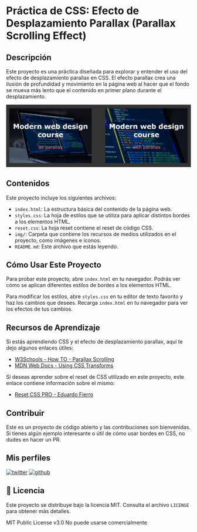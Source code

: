 # Práctica de CSS: Efecto de Desplazamiento Parallax (Parallax Scrolling Effect)

## Descripción

Este proyecto es una práctica diseñada para explorar y entender el uso del efecto de desplazamiento parallax en CSS. El efecto parallax crea una ilusión de profundidad y movimiento en la página web al hacer que el fondo se mueva más lento que el contenido en primer plano durante el desplazamiento.

![Ejemplo de Parallax Scrolling Effect](/img/parallax-example.png)

## Contenidos

Este proyecto incluye los siguientes archivos:

- `index.html`: La estructura básica del contenido de la página web.
- `styles.css`: La hoja de estilos que se utiliza para aplicar distintos bordes a los elementos HTML.
- `reset.css`: La hoja reset contiene el reset de código CSS.
- `img/`: Carpeta que contiene los recursos de medios utilizados en el proyecto, como imágenes e iconos.
- `README.md`: Este archivo que estás leyendo.

## Cómo Usar Este Proyecto

Para probar este proyecto, abre `index.html` en tu navegador. Podrás ver cómo se aplican diferentes estilos de bordes a los elementos HTML.

Para modificar los estilos, abre `styles.css` en tu editor de texto favorito y haz los cambios que desees. Recarga `index.html` en tu navegador para ver los efectos de tus cambios.

## Recursos de Aprendizaje

Si estás aprendiendo CSS y el efecto de desplazamiento parallax, aquí te dejo algunos enlaces útiles:

- [W3Schools - How TO - Parallax Scrolling](https://www.w3schools.com/howto/howto_css_parallax.asp)
- [MDN Web Docs - Using CSS Transforms](https://developer.mozilla.org/en-US/docs/Web/CSS/CSS_Transforms/Using_CSS_transforms)

Si deseas aprender sobre el reset de CSS utilizado en este proyecto, este enlace contiene información sobre el mismo:

- [Reset CSS PRO - Eduardo Fierro](https://github.com/eduardofierropro/Reset-CSS)

## Contribuir

Este es un proyecto de código abierto y las contribuciones son bienvenidas. Si tienes algún ejemplo interesante o útil de cómo usar bordes en CSS, no dudes en hacer un PR.

## Mis perfiles

[![twitter](https://img.shields.io/static/v1?label=&message=twitter&color=1DA1F2&logo=twitter&logoColor=white&style=for-the-badge)](https://twitter.com/marlonDevSV)
[![github](https://img.shields.io/static/v1?label=&message=github&color=171515&logo=github&logoColor=white&style=for-the-badge)](https://github.com/marlonmelara)

## 📄 Licencia

Este proyecto se distribuye bajo la licencia MIT. Consulta el archivo `LICENSE` para obtener más detalles.

MIT Public License v3.0
No puede usarse comercialmente
